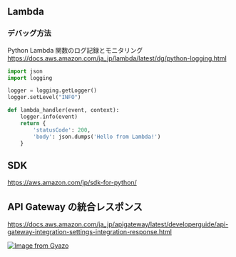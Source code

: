 ## Lambda

### デバッグ方法

Python Lambda 関数のログ記録とモニタリング  
https://docs.aws.amazon.com/ja_jp/lambda/latest/dg/python-logging.html

```python
import json
import logging

logger = logging.getLogger()
logger.setLevel("INFO")

def lambda_handler(event, context):
    logger.info(event)
    return {
        'statusCode': 200,
        'body': json.dumps('Hello from Lambda!')
    }
```

## SDK
https://aws.amazon.com/jp/sdk-for-python/


## API Gateway の統合レスポンス
https://docs.aws.amazon.com/ja_jp/apigateway/latest/developerguide/api-gateway-integration-settings-integration-response.html  

[![Image from Gyazo](https://i.gyazo.com/37f42bf37794fd88ab729ae3436c2414.png)](https://gyazo.com/37f42bf37794fd88ab729ae3436c2414)
